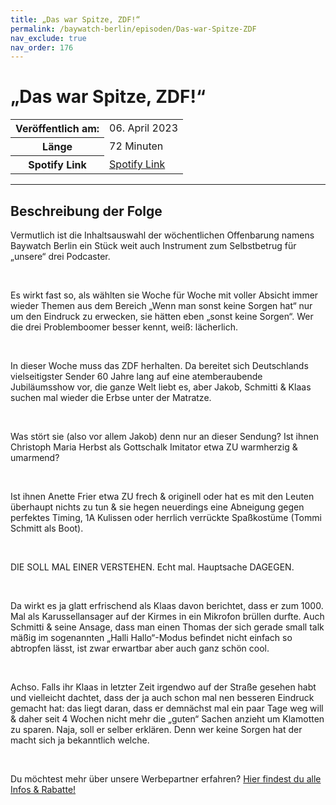 ```yaml
---
title: „Das war Spitze, ZDF!“
permalink: /baywatch-berlin/episoden/Das-war-Spitze-ZDF
nav_exclude: true
nav_order: 176
---
```


# „Das war Spitze, ZDF!“
<table class="resp-table dcf-table dcf-table-responsive dcf-table-bordered dcf-table-striped dcf-w-100%">
                    <tbody>
                        <tr>
                            <th scope="row">Veröffentlich am:</th>
                            <td data-label="Veröffentlich am:">06. April 2023</td>
                        </tr>
                        <tr>
                            <th scope="row">Länge </th>
                            <td data-label="Länge ">72 Minuten</td>
                        </tr><tr>
                                <th scope="row">Spotify Link</th>
                                <td data-label="Spotify Link"><a href="https://open.spotify.com/episode/4PgpMBVc94HYXAGvXHEyYK">Spotify Link</a></td>
                            </tr></tbody>
                </table>

***

## Beschreibung der Folge

<div>
<p>Vermutlich ist die Inhaltsauswahl der wöchentlichen Offenbarung namens Baywatch Berlin ein Stück weit auch Instrument zum Selbstbetrug für „unsere“ drei Podcaster. </p><br/><p>Es wirkt fast so, als wählten sie Woche für Woche mit voller Absicht immer wieder Themen aus dem Bereich „Wenn man sonst keine Sorgen hat“ nur um den Eindruck zu erwecken, sie hätten eben „sonst keine Sorgen“. Wer die drei Problemboomer besser kennt, weiß: lächerlich. </p><br/><p>In dieser Woche muss das ZDF herhalten. Da bereitet sich Deutschlands vielseitigster Sender 60 Jahre lang auf eine atemberaubende Jubiläumsshow vor, die ganze Welt liebt es, aber Jakob, Schmitti &amp; Klaas suchen mal wieder die Erbse unter der Matratze. </p><br/><p>Was stört sie (also vor allem Jakob) denn nur an dieser Sendung? Ist ihnen Christoph Maria Herbst als Gottschalk Imitator etwa ZU warmherzig &amp; umarmend? </p><br/><p>Ist ihnen Anette Frier etwa ZU frech &amp; originell oder hat es mit den Leuten überhaupt nichts zu tun &amp; sie hegen neuerdings eine Abneigung gegen perfektes Timing, 1A Kulissen oder herrlich verrückte Spaßkostüme (Tommi Schmitt als Boot). </p><br/><p>DIE SOLL MAL EINER VERSTEHEN. Echt mal. Hauptsache DAGEGEN. </p><br/><p>Da wirkt es ja glatt erfrischend als Klaas davon berichtet, dass er zum 1000. Mal als Karussellansager auf der Kirmes in ein Mikrofon brüllen durfte. Auch Schmitti &amp; seine Ansage, dass man einen Thomas der sich gerade small talk mäßig im sogenannten „Halli Hallo“-Modus befindet nicht einfach so abtropfen lässt, ist zwar erwartbar aber auch ganz schön cool. </p><br/><p>Achso. Falls ihr Klaas in letzter Zeit irgendwo auf der Straße gesehen habt und vielleicht dachtet, dass der ja auch schon mal nen besseren Eindruck gemacht hat: das liegt daran, dass er demnächst mal ein paar Tage weg will &amp; daher seit 4 Wochen nicht mehr die „guten“ Sachen anzieht um Klamotten zu sparen. Naja, soll er selber erklären. Denn wer keine Sorgen hat der macht sich ja bekanntlich welche.</p><br/><p>Du möchtest mehr über unsere Werbepartner erfahren? <a href="https://linktr.ee/BaywatchBerlin" rel="nofollow">Hier findest du alle Infos &amp; Rabatte!</a></p>  
</div>

